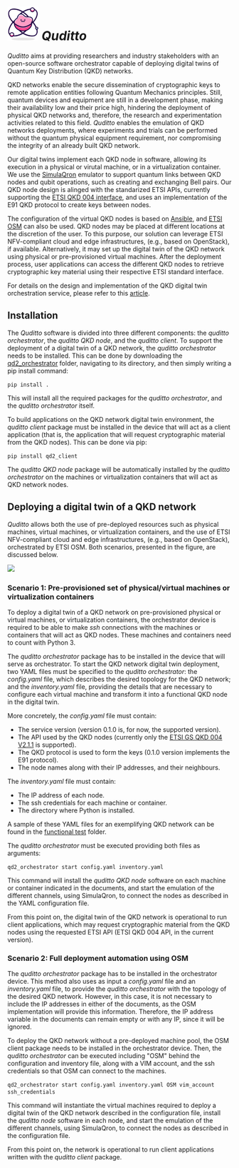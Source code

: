 # <img src="Images/quditto_logo.png" width= 70/> *Quditto*


*Quditto* aims at providing researchers and industry stakeholders with an open-source software orchestrator capable of deploying digital twins of Quantum Key Distribution (QKD) networks.

QKD networks enable the secure dissemination of cryptographic keys to remote application entities following Quantum Mechanics principles. Still, quantum devices and equipment are still in a development phase, making their availability low and their price high, hindering the deployment of physical QKD networks and, therefore, the research and experimentation activities related to this field. *Quditto* enables the emulation of QKD networks deployments, where experiments and trials can be performed without the quantum physical equipment requirement, nor compromising the integrity of an already built QKD network. 

Our digital twins implement each QKD node in software, allowing its execution in a physical or virutal machine, or in a virtualization container. We use the [SimulaQron](http://www.simulaqron.org) emulator to support quantum links between QKD nodes and qubit operations, such as creating and exchanging Bell pairs. Our QKD node design is alinged with the standarized ETSI APIs, currently supporting the [ETSI QKD 004 interface](https://portal.etsi.org/webapp/workprogram/Report_WorkItem.asp?WKI_ID=54395), and uses an implementation of the E91 QKD protocol to create keys between nodes. 

The configuration of the virtual QKD nodes is based on [Ansible](https://www.ansible.com), and [ETSI OSM](https://osm.etsi.org) can also be used. QKD nodes may be placed at different locations at the discretion of the user. To this purpose, our solution can leverage ETSI NFV-compliant cloud and edge infrastructures, (e.g., based on OpenStack), if available. Alternatively, it may set up the digital twin of the QKD network using physical or pre-provisioned virtual machines. After the deployment process, user applications can access the different QKD nodes to retrieve cryptographic key material using their respective ETSI standard interface.

For details on the design and implementation of the QKD digital twin orchestration service, please refer to this [article](https://www.mdpi.com/2076-3417/14/3/1018).

## Installation

The *Quditto* software is divided into three different components: the *quditto orchestrator*, the *quditto QKD node*, and the *quditto client*. To support the deployment of a digital twin of a QKD network, the *quditto orchestrator* needs to be installed. This can be done by downloading the [qd2_orchestrator](https://github.com/Networks-it-uc3m/Quditto/tree/main/qd2_orchestrator) folder, navigating to its directory, and then simply writing a pip install command:

```
pip install .
````

This will install all the required packages for the *quditto orchestrator*, and the *quditto orchestrator* itself.

To build applications on the QKD network digital twin environment, the *quditto client* package must be installed in the device that will act as a client application (that is, the application that will request cryptographic material from the QKD nodes). This can be done via pip:

```
pip install qd2_client
```

The *quditto QKD node* package will be automatically installed by the *quditto orchestrator* on the machines or virtualization containers that will act as QKD network nodes.

## Deploying a digital twin of a QKD network

*Quditto* allows both the use of pre-deployed resources such as physical machines, virtual machines, or virtualization containers, and the use of ETSI NFV-compliant cloud and edge infrastructures, (e.g., based on OpenStack), orchestrated by ETSI OSM. Both scenarios, presented in the figure, are discussed below. 


<img src="Images/deployment_scenarios.png"/>


### Scenario 1: Pre-provisioned set of physical/virtual machines or virtualization containers

To deploy a digital twin of a QKD network on pre-provisioned physical or virtual machines, or virtualization containers, the orchestrator device is required to be able to make *ssh* connections with the machines or containers that will act as QKD nodes. These machines and containers need to count with Python 3.

The *quditto orchestrator* package has to be installed in the device that will serve as orchestrator. To start the QKD network digital twin deployment, two YAML files must be specified to the *quditto orchestrator*: the *config.yaml* file, which describes the desired topology for the QKD network; and the *inventory.yaml* file, providing the details that are necessary to configure each virtual machine and transform it into a functional QKD node in the digital twin. 

More concretely, the *config.yaml* file must contain:

- The service version (version 0.1.0 is, for now, the supported version).
- The API used by the QKD nodes (currently only the [ETSI GS QKD 004 V2.1.1](https://www.etsi.org/deliver/etsi_gs/QKD/001_099/004/02.01.01_60/gs_qkd004v020101p.pdf) is supported).
- The QKD protocol is used to form the keys (0.1.0 version implements the E91 protocol).
- The node names along with their IP addresses, and their neighbours.

The *inventory.yaml* file must contain:

- The IP address of each node.
- The ssh credentials for each machine or container.
- The directory where Python is installed.

A sample of these YAML files for an exemplifying QKD network can be found in the [functional test](https://github.com/Networks-it-uc3m/Quditto/tree/main/functional_test) folder. 

The *quditto orchestrator* must be executed providing both files as arguments: 

```
qd2_orchestrator start config.yaml inventory.yaml
```

This command will install the *quditto QKD node* software on each machine or container indicated in the documents, and start the emulation of the different channels, using SimulaQron, to connect the nodes as described in the YAML configuration file. 

From this point on, the digital twin of the QKD network is operational to run client applications, which may request cryptographic material from the QKD nodes using the requested ETSI API (ETSI QKD 004 API, in the current version).

### Scenario 2: Full deployment automation using OSM

The *quditto orchestrator* package has to be installed in the orchestrator device. This method also uses as input a *config.yaml* file and an *inventory.yaml* file, to provide the *quditto orchestrator* with the topology of the desired QKD network. However, in this case, it is not necessary to include the IP addresses in either of the documents, as the OSM implementation will provide this information. Therefore, the IP address variable in the documents can remain empty or with any IP, since it will be ignored.

To deploy the QKD network without a pre-deployed machine pool, the OSM client package needs to be installed in the orchestrator device. Then, the *quditto orchestrator* can be executed including "OSM" behind the configuration and inventory file, along with a VIM account, and the ssh credentials so that OSM can connect to the machines.

```
qd2_orchestrator start config.yaml inventory.yaml OSM vim_account ssh_credentials
```

This command will instantiate the virtual machines required to deploy a digital twin of the QKD network described in the configuration file,  install the *quditto node* software in each node, and start the emulation of the different channels, using SimulaQron, to connect the nodes as described in the configuration file.

From this point on, the network is operational to run client applications written with the *quditto client* package.

